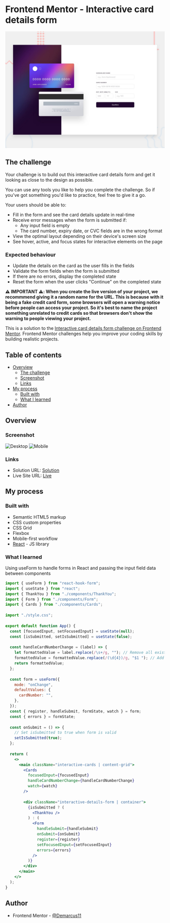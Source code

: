 # Frontend Mentor - Interactive card details form

![Design preview for the Interactive card details form coding challenge](./design/desktop-preview.jpg)

## The challenge

Your challenge is to build out this interactive card details form and get it looking as close to the design as possible.

You can use any tools you like to help you complete the challenge. So if you've got something you'd like to practice, feel free to give it a go.

Your users should be able to:

- Fill in the form and see the card details update in real-time
- Receive error messages when the form is submitted if:
  - Any input field is empty
  - The card number, expiry date, or CVC fields are in the wrong format
- View the optimal layout depending on their device's screen size
- See hover, active, and focus states for interactive elements on the page

### Expected behaviour

- Update the details on the card as the user fills in the fields
- Validate the form fields when the form is submitted
- If there are no errors, display the completed state
- Reset the form when the user clicks "Continue" on the completed state

**⚠️ IMPORTANT ⚠️: When you create the live version of your project, we recommmend giving it a random name for the URL. This is because with it being a fake credit card form, some browsers will open a warning notice before people can access your project. So it's best to name the project something unrelated to credit cards so that browsers don't show the warning to people viewing your project.**

This is a solution to the [Interactive card details form challenge on Frontend Mentor](https://www.frontendmentor.io/challenges/interactive-card-details-form-XpS8cKZDWw). Frontend Mentor challenges help you improve your coding skills by building realistic projects.

## Table of contents

- [Overview](#overview)
  - [The challenge](#the-challenge)
  - [Screenshot](#screenshot)
  - [Links](#links)
- [My process](#my-process)
  - [Built with](#built-with)
  - [What I learned](#what-i-learned)
- [Author](#author)

## Overview

### Screenshot

![Desktop](./screenshot.jpg)
![Mobile](./screenshot.jpg)

### Links

- Solution URL: [Solution](https://your-solution-url.com)
- Live Site URL: [Live](https://your-live-site-url.com)

## My process

### Built with

- Semantic HTML5 markup
- CSS custom properties
- CSS Grid
- Flexbox
- Mobile-first workflow
- [React](https://reactjs.org/) - JS library

### What I learned

Using useForm to handle forms in React and passing the input field data between components

```jsx
import { useForm } from "react-hook-form";
import { useState } from "react";
import { ThankYou } from "./components/ThankYou";
import { Form } from "./components/Form";
import { Cards } from "./components/Cards";

import "./style.css";

export default function App() {
  const [focusedInput, setFocusedInput] = useState(null);
  const [isSubmitted, setIsSubmitted] = useState(false);

  const handleCardNumberChange = (label) => {
    let formattedValue = label.replace(/\s+/g, ""); // Remove all existing spaces
    formattedValue = formattedValue.replace(/(\d{4})/g, "$1 "); // Add space after every 4 characters
    return formattedValue;
  };

  const form = useForm({
    mode: "onChange",
    defaultValues: {
      cardNumber: "",
    },
  });
  const { register, handleSubmit, formState, watch } = form;
  const { errors } = formState;

  const onSubmit = () => {
    // Set isSubmitted to true when form is valid
    setIsSubmitted(true);
  };

  return (
    <>
      <main className="interactive-cards | content-grid">
        <Cards
          focusedInput={focusedInput}
          handleCardNumberChange={handleCardNumberChange}
          watch={watch}
        />

        <div className="interactive-details-form | container">
          {isSubmitted ? (
            <ThankYou />
          ) : (
            <Form
              handleSubmit={handleSubmit}
              onSubmit={onSubmit}
              register={register}
              setFocusedInput={setFocusedInput}
              errors={errors}
            />
          )}
        </div>
      </main>
    </>
  );
}
```

## Author

- Frontend Mentor - [@Demarcus11](https://www.frontendmentor.io/profile/Demarcus11)
